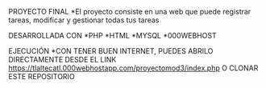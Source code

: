 PROYECTO FINAL 
*El proyecto consiste en una web que puede registrar tareas, modificar y gestionar todas tus tareas 

DESARROLLADA CON
*PHP
*HTML
*MYSQL
*000WEBHOST

EJECUCIÓN
*CON TENER BUEN INTERNET, PUEDES ABRILO DIRECTAMENTE DESDE EL LINK 
https://tlaltecatl.000webhostapp.com/proyectomod3/index.php
O CLONAR ESTE REPOSITORIO

